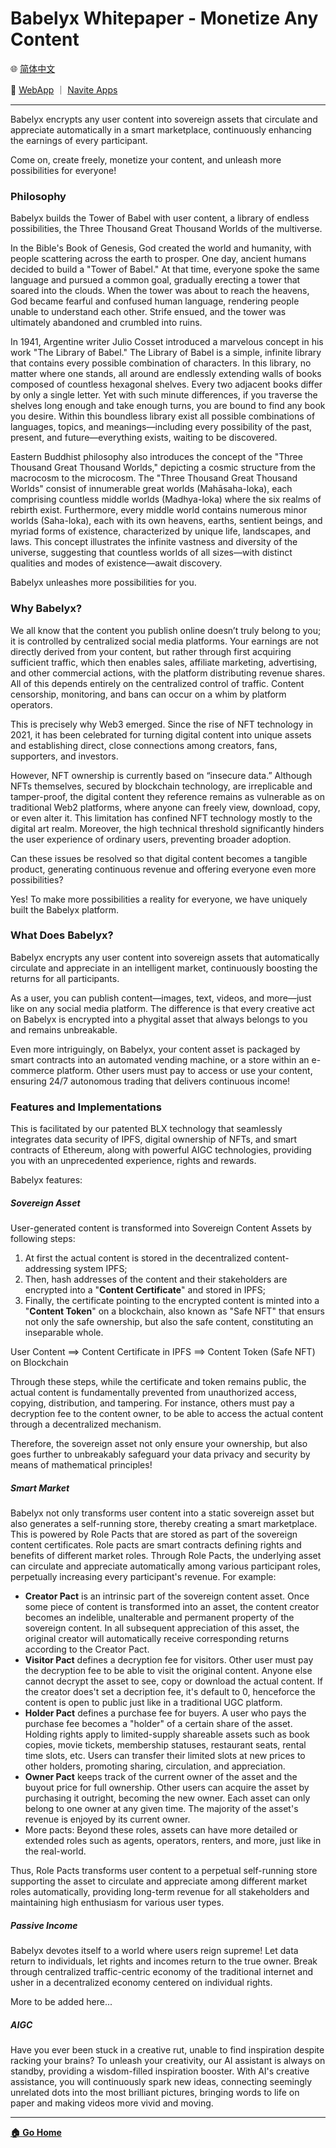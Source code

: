 # Babelyx Whitepaper - Monetize Any Content

🌐 [简体中文](./_zhcn.md)

<!-- 🌎 to be added -->

🚀 [WebApp](https://u.babelyx.com) ｜ [Navite Apps](https://links.babelyx.com)

---

Babelyx encrypts any user content into sovereign assets that circulate and appreciate automatically in a smart marketplace, continuously enhancing the earnings of every participant.

Come on, create freely, monetize your content, and unleash more possibilities for everyone!

### Philosophy

Babelyx builds the Tower of Babel with user content, a library of endless possibilities, the Three Thousand Great Thousand Worlds of the multiverse.

In the Bible's Book of Genesis, God created the world and humanity, with people scattering across the earth to prosper. One day, ancient humans decided to build a "Tower of Babel." At that time, everyone spoke the same language and pursued a common goal, gradually erecting a tower that soared into the clouds. When the tower was about to reach the heavens, God became fearful and confused human language, rendering people unable to understand each other. Strife ensued, and the tower was ultimately abandoned and crumbled into ruins.

In 1941, Argentine writer Julio Cosset introduced a marvelous concept in his work "The Library of Babel." The Library of Babel is a simple, infinite library that contains every possible combination of characters. In this library, no matter where one stands, all around are endlessly extending walls of books composed of countless hexagonal shelves. Every two adjacent books differ by only a single letter. Yet with such minute differences, if you traverse the shelves long enough and take enough turns, you are bound to find any book you desire. Within this boundless library exist all possible combinations of languages, topics, and meanings—including every possibility of the past, present, and future—everything exists, waiting to be discovered.

Eastern Buddhist philosophy also introduces the concept of the "Three Thousand Great Thousand Worlds," depicting a cosmic structure from the macrocosm to the microcosm. The "Three Thousand Great Thousand Worlds" consist of innumerable great worlds (Mahāsaha-loka), each comprising countless middle worlds (Madhya-loka) where the six realms of rebirth exist. Furthermore, every middle world contains numerous minor worlds (Saha-loka), each with its own heavens, earths, sentient beings, and myriad forms of existence, characterized by unique life, landscapes, and laws. This concept illustrates the infinite vastness and diversity of the universe, suggesting that countless worlds of all sizes—with distinct qualities and modes of existence—await discovery.

Babelyx unleashes more possibilities for you.

### Why Babelyx?

We all know that the content you publish online doesn’t truly belong to you; it is controlled by centralized social media platforms. Your earnings are not directly derived from your content, but rather through first acquiring sufficient traffic, which then enables sales, affiliate marketing, advertising, and other commercial actions, with the platform distributing revenue shares. All of this depends entirely on the centralized control of traffic. Content censorship, monitoring, and bans can occur on a whim by platform operators.

This is precisely why Web3 emerged. Since the rise of NFT technology in 2021, it has been celebrated for turning digital content into unique assets and establishing direct, close connections among creators, fans, supporters, and investors.

However, NFT ownership is currently based on “insecure data.” Although NFTs themselves, secured by blockchain technology, are irreplicable and tamper-proof, the digital content they reference remains as vulnerable as on traditional Web2 platforms, where anyone can freely view, download, copy, or even alter it. This limitation has confined NFT technology mostly to the digital art realm. Moreover, the high technical threshold significantly hinders the user experience of ordinary users, preventing broader adoption.

Can these issues be resolved so that digital content becomes a tangible product, generating continuous revenue and offering everyone even more possibilities?

Yes! To make more possibilities a reality for everyone, we have uniquely built the Babelyx platform.

### What Does Babelyx?

Babelyx encrypts any user content into sovereign assets that automatically circulate and appreciate in an intelligent market, continuously boosting the returns for all participants.

As a user, you can publish content—images, text, videos, and more—just like on any social media platform. The difference is that every creative act on Babelyx is encrypted into a phygital asset that always belongs to you and remains unbreakable.

Even more intriguingly, on Babelyx, your content asset is packaged by smart contracts into an automated vending machine, or a store within an e-commerce platform. Other users must pay to access or use your content, ensuring 24/7 autonomous trading that delivers continuous income!

### Features and Implementations

This is facilitated by our patented BLX technology that seamlessly integrates data security of IPFS, digital ownership of NFTs, and smart contracts of Ethereum, along with powerful AIGC technologies, providing you with an unprecedented experience, rights and rewards.

Babelyx features:

##### Sovereign Asset

User-generated content is transformed into Sovereign Content Assets by following steps:

1. At first the actual content is stored in the decentralized content-addressing system IPFS;
2. Then, hash addresses of the content and their stakeholders are encrypted into a "**Content Certificate**" and stored in IPFS;
3. Finally, the certificate pointing to the encrypted content is minted into a "**Content Token**" on a blockchain, also known as "Safe NFT" that ensurs not only the safe ownership, but also the safe content, constituting an inseparable whole.

User Content ==> Content Certificate in IPFS ==> Content Token (Safe NFT) on Blockchain

Through these steps, while the certificate and token remains public, the actual content is fundamentally prevented from unauthorized access, copying, distribution, and tampering. For instance, others must pay a decryption fee to the content owner, to be able to access the actual content through a decentralized mechanism.

Therefore, the sovereign asset not only ensure your ownership, but also goes further to unbreakably safeguard your data privacy and security by means of mathematical principles!

##### Smart Market

Babelyx not only transforms user content into a static sovereign asset but also generates a self-running store, thereby creating a smart marketplace. This is powered by Role Pacts that are stored as part of the sovereign content certificates. Role pacts are smart contracts defining rights and benefits of different market roles. Through Role Pacts, the underlying asset can circulate and appreciate automatically among various participant roles, perpetually increasing every participant's revenue. For example:

- **Creator Pact** is an intrinsic part of the sovereign content asset. Once some piece of content is transformed into an asset, the content creator becomes an indelible, unalterable and permanent property of the sovereign content. In all subsequent appreciation of this asset, the original creator will automatically receive corresponding returns according to the Creator Pact.
- **Visitor Pact** defines a decryption fee for visitors. Other user must pay the decryption fee to be able to visit the original content. Anyone else cannot decrypt the asset to see, copy or download the actual content. If the creator does't set a decription fee, it's default to 0, henceforce the content is open to public just like in a traditional UGC platform.
- **Holder Pact** defines a purchase fee for buyers. A user who pays the purchase fee becomes a "holder" of a certain share of the asset. Holding rights apply to limited-supply shareable assets such as book copies, movie tickets, membership statuses, restaurant seats, rental time slots, etc. Users can transfer their limited slots at new prices to other holders, promoting sharing, circulation, and appreciation.
- **Owner Pact** keeps track of the current owner of the asset and the buyout price for full ownership. Other users can acquire the asset by purchasing it outright, becoming the new owner. Each asset can only belong to one owner at any given time. The majority of the asset's revenue is enjoyed by its current owner.
- More pacts: Beyond these roles, assets can have more detailed or extended roles such as agents, operators, renters, and more, just like in the real-world.

Thus, Role Pacts transforms user content to a perpetual self-running store supporting the asset to circulate and appreciate among different market roles automatically, providing long-term revenue for all stakeholders and maintaining high enthusiasm for various user types.

##### Passive Income

Babelyx devotes itself to a world where users reign supreme! Let data return to individuals, let rights and incomes return to the true owner. Break through centralized traffic-centric economy of the traditional internet and usher in a decentralized economy centered on individual rights.

More to be added here...

##### AIGC

Have you ever been stuck in a creative rut, unable to find inspiration despite racking your brains? To unleash your creativity, our AI assistant is always on standby, providing a wisdom-filled inspiration booster. With AI's creative assistance, you will continuously spark new ideas, connecting seemingly unrelated dots into the most brilliant pictures, bringing words to life on paper and making videos more vivid and moving.

---

[**🏠 Go Home**](../../_enus.md)
